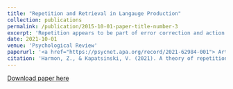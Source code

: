 ```yaml
---
title: "Repetition and Retrieval in Langauge Production"
collection: publications
permalink: /publication/2015-10-01-paper-title-number-3
excerpt: 'Repetition appears to be part of error correction and action preparation in all domains that involve producing an action sequence. The present work contends that the ubiquity of repetition is due to its role in resolving a problem inherent to planning and retrieval of action sequences: the Problem of Retrieval. Repetitions occur when the production to perform next is not activated enough to be executed. Repetitions are helpful in this situation because the repeated action sequence activates the likely continuation. We model a corpus of natural speech using a recurrent network, with words as units of production. We show that repeated material makes upcoming words more predictable, especially when more than one word is repeated. Speakers are argued to produce multiword repetitions by using backward associations to reactivate recently produced words. The existence of multiword repetitions means that speakers must decide where to reinitiate execution from. We show that production restarts from words that have seldom occurred in a predictive preceding-word context and have often occurred utterance-initially. These results are explained by competition between preceding-context and top-down cues over the course of language learning.'
date: 2021-10-01
venue: 'Psychological Review'
paperurl: '<a href="https://psycnet.apa.org/record/2021-62984-001"> Article </a>'
citation: 'Harmon, Z., & Kapatsinski, V. (2021). A theory of repetition and retrieval in language production. <i>Psychological Review</i>, 128(6), 1112–1144.'
---
```


[Download paper here](https://psycnet.apa.org/record/2021-62984-001)
